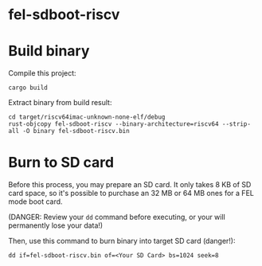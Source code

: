 # fel-sdboot-riscv

# Build binary

Compile this project:

```
cargo build
```

Extract binary from build result:

```
cd target/riscv64imac-unknown-none-elf/debug 
rust-objcopy fel-sdboot-riscv --binary-architecture=riscv64 --strip-all -O binary fel-sdboot-riscv.bin
```

# Burn to SD card

Before this process, you may prepare an SD card. It only takes 8 KB of SD card space,
so it's possible to purchase an 32 MB or 64 MB ones for a FEL mode boot card.

(DANGER: Review your `dd` command before executing, or your will permanently lose your data!)

Then, use this command to burn binary into target SD card (danger!):

```
dd if=fel-sdboot-riscv.bin of=<Your SD Card> bs=1024 seek=8
```
